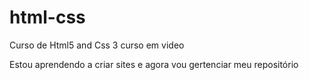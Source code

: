 # html-css
 Curso de Html5 and Css 3 curso em video

Estou aprendendo a criar sites e agora vou gertenciar meu repositório